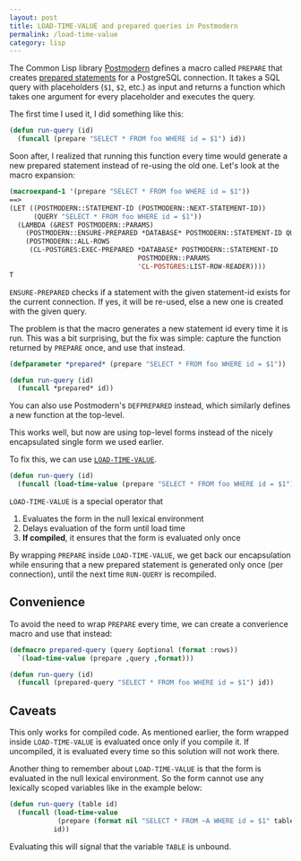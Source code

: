 ```yaml
---
layout: post
title: LOAD-TIME-VALUE and prepared queries in Postmodern
permalink: /load-time-value
category: lisp
---
```


The Common Lisp library [Postmodern][] defines a macro called `PREPARE` that
creates [prepared statements][] for a PostgreSQL connection. It takes a SQL
query with placeholders (`$1`, `$2`, etc.) as input and returns a function which
takes one argument for every placeholder and executes the query.

The first time I used it, I did something like this:

```cl
(defun run-query (id)
  (funcall (prepare "SELECT * FROM foo WHERE id = $1") id))
```

Soon after, I realized that running this function every time would generate a
new prepared statement instead of re-using the old one. Let's look at the macro
expansion:

```cl
(macroexpand-1 '(prepare "SELECT * FROM foo WHERE id = $1"))
==>
(LET ((POSTMODERN::STATEMENT-ID (POSTMODERN::NEXT-STATEMENT-ID))
      (QUERY "SELECT * FROM foo WHERE id = $1"))
  (LAMBDA (&REST POSTMODERN::PARAMS)
    (POSTMODERN::ENSURE-PREPARED *DATABASE* POSTMODERN::STATEMENT-ID QUERY)
    (POSTMODERN::ALL-ROWS
     (CL-POSTGRES:EXEC-PREPARED *DATABASE* POSTMODERN::STATEMENT-ID
                                POSTMODERN::PARAMS
                                'CL-POSTGRES:LIST-ROW-READER))))
T
```

`ENSURE-PREPARED` checks if a statement with the given statement-id
exists for the current connection. If yes, it will be re-used, else a new one is
created with the given query.

The problem is that the macro generates a new statement id every time it is
run. This was a bit surprising, but the fix was simple: capture the function
returned by `PREPARE` once, and use that instead.

```cl
(defparameter *prepared* (prepare "SELECT * FROM foo WHERE id = $1"))

(defun run-query (id)
  (funcall *prepared* id))
```

You can also use Postmodern's `DEFPREPARED` instead, which similarly defines a
new function at the top-level.

This works well, but now are using top-level forms instead of the
nicely encapsulated single form we used earlier.

To fix this, we can use [`LOAD-TIME-VALUE`][load-time-value].

```cl
(defun run-query (id)
  (funcall (load-time-value (prepare "SELECT * FROM foo WHERE id = $1")) id))
```

`LOAD-TIME-VALUE` is a special operator that

1. Evaluates the form in the null lexical environment
2. Delays evaluation of the form until load time
3. **If compiled**, it ensures that the form is evaluated only once

By wrapping `PREPARE` inside `LOAD-TIME-VALUE`, we get back our encapsulation
while ensuring that a new prepared statement is generated only once (per
connection), until the next time `RUN-QUERY` is recompiled.

## Convenience

To avoid the need to wrap `PREPARE` every time, we can create a converience
macro and use that instead:

```cl
(defmacro prepared-query (query &optional (format :rows))
  `(load-time-value (prepare ,query ,format)))

(defun run-query (id)
  (funcall (prepared-query "SELECT * FROM foo WHERE id = $1") id))
```

## Caveats

This only works for compiled code. As mentioned earlier, the form wrapped inside
`LOAD-TIME-VALUE` is evaluated once only if you compile it. If uncompiled, it is
evaluated every time so this solution will not work there.

Another thing to remember about `LOAD-TIME-VALUE` is that the form is evaluated
in the null lexical environment. So the form cannot use any lexically scoped
variables like in the example below:

```cl
(defun run-query (table id)
  (funcall (load-time-value
            (prepare (format nil "SELECT * FROM ~A WHERE id = $1" table)))
           id))
```

Evaluating this will signal that the variable `TABLE` is unbound.

[Postmodern]: http://marijnhaverbeke.nl/postmodern/
[prepared statements]: https://www.postgresql.org/docs/11/sql-prepare.html
[load-time-value]: http://clhs.lisp.se/Body/s_ld_tim.htm
